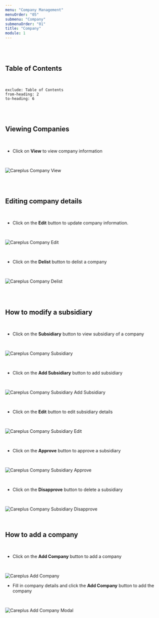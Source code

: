 ```yaml
---
menu: "Company Management"
menuOrder: "05"
submenu: "Company"
submenuOrder: "01"
title: "Company"
module: 1
---
```


<br />
<br />

## Table of Contents

<br />

```toc
exclude: Table of Contents
from-heading: 2
to-heading: 6
```

<br />
<br />

## Viewing Companies

<br />

- Click on **View** to view company information

<br />

![Careplus Company View](/images/CareplusCompanyView.png "Company View")

<br />

<!-- * Enter the course you want in the search box
* Click on **Search** to display result with respect to the inputted search
* Click on the Course to display course infomation

<br /> -->
<br />

## Editing company details

<br />

- Click on the **Edit** button to update company information.

<br />

![Careplus Company Edit](/images/CareplusCompanyEdit.png "Company Edit")

<br />

- Click on the **Delist** button to delist a company

<br />

![Careplus Company Delist](/images/CareplusCompanyDelist.png "Company Delist")

<!-- * Click on **Course info** tab to  display a dropdown
* Click on **Rate Course** tab to rate course
* Type in your comment on the comment box
* Click on **Post** comment button to post your comment
* Rate the course by clicking on the star of your choice
* Click on the back to libray button to direct user back to the list of course
* Click on the Tutor tab to view instrutor's data
* Click on **Back to Library** button to go back to student dashboard -->

<br />
<br />

## How to modify a subsidiary

<br />

- Click on the **Subsidiary** button to view subsidiary of a company

<br />

![Careplus Company Subsidiary](/images/CareplusCompanySubsidiary.png "Company Subsidiary")

<br />

- Click on the **Add Subsidiary** button to add subsidiary

<br />

![Careplus Company Subsidiary Add Subsidiary](/images/CareplusCompanySubsidiaryAddSubsidiary.png "Company Subsidiary Add Subsidiary")

<br />

- Click on the **Edit** button to edit subsidiary details

<br />

![Careplus Company Subsidiary Edit](/images/CareplusCompanySubsidiaryEdit.png "Company Subsidiary Edit")

<br />

- Click on the **Approve** button to approve a subsidiary

<br />

![Careplus Company Subsidiary Approve](/images/CareplusCompanySubsidiaryApprove.png "Company Subsidiary Approve")

<br />

- Click on the **Disapprove** button to delete a subsidiary

<br />

![Careplus Company Subsidiary Disapprove](/images/CareplusCompanySubsidiaryDisapprove.png "Company Subsidiary Disapprove")

<br />

<!-- * Click on **Pay Now** button to direct you to input your card details


![alt text](/images/PaymentSuccessful.png "Title")
<br />

* Click on the **Back To Dashboard** button to take you back to student dashboard
* Select  a Course from the list of paid courses on the page
* Click on **Start Course** button to start  course

<br />

  ![alt text](/images/AccountingContent.png "Title")

<br />

* Click on **Content** tab on the right hand corner of the page to display course content
* Click on **Course info** tab to  display a dropdown
<br />

  ![alt text](/images/RateCourse.png "Title")
  <br />
* Click on **Rate Course** tab to rate course
* Type in your comment on the comment box
* Click on **Post** comment button to post your comment
* Rate the course by clicking on the star of your choice
<br />


  ![alt text](/images/ShareCourse.png "Title")

* Click on **Share Course** button to share course via social media
<br />

  ![alt text](/images/BacktoDashboard.png "Title")
  <br />

* Click on the **Tutor** tab to view instrutor's information

* Click on **Back to Dashboard** button to go back to student dashboard


<br />
<br /> -->

## How to add a company

<br />

- Click on the **Add Company** button to add a company

<br />

![Careplus Add Company](/images/CareplusAddCompany.png "Add Company")
<br />

- Fill in company details and click the **Add Company** button to add the company

<br />

![Careplus Add Company Modal](/images/CareplusAddCompanyModal.png "Add Company Modal")
<br />

<!-- * Click on **Go to Course** button to direct you to the course you want to learn
* Click on **Back** button to take you back to student dashboard
<br /> -->
<br />
